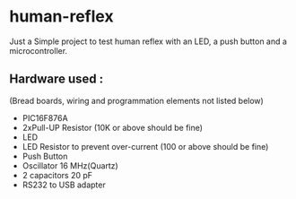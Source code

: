 # human-reflex
Just a Simple project to test human reflex with an LED, a push button and a microcontroller.</br>

<h2>Hardware used :</h2>
<p>(Bread boards, wiring and programmation elements not listed below)</p>
<ul>
  <li>PIC16F876A</li>
  <li>2xPull-UP Resistor (10K or above should be fine)</li>
  <li>LED</li>
  <li>LED Resistor to prevent over-current (100 or above should be fine)</li>
  <li>Push Button</li>
  <li>Oscillator 16 MHz(Quartz)</li>
  <li>2 capacitors 20 pF</li>
  <li>RS232 to USB adapter</li>
</ul> 

